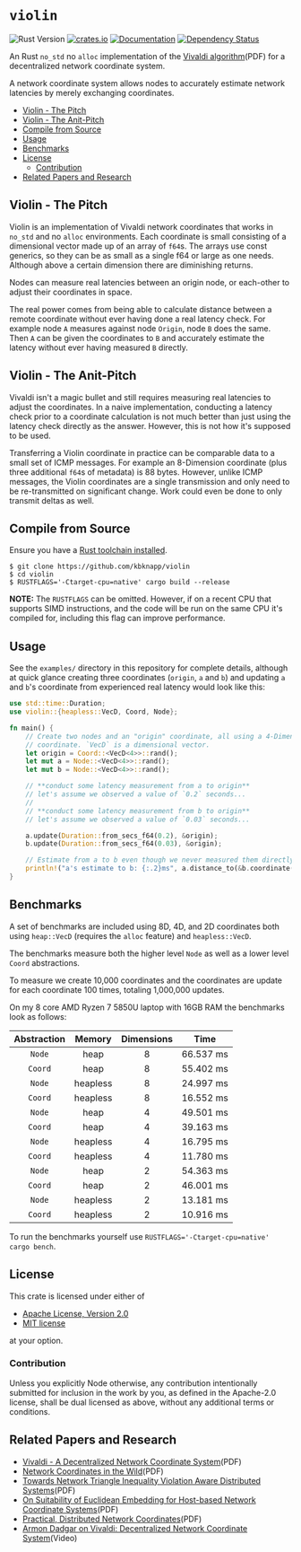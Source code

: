 # `violin`

![Rust Version][rustc-image]
[![crates.io][crate-image]][crate-link]
[![Documentation][docs-image]][docs-link]
[![Dependency Status][deps-image]][deps-link]

An Rust `no_std` no `alloc` implementation of the [Vivaldi algorithm][1](PDF)
for a decentralized network coordinate system.

A network coordinate system allows nodes to accurately estimate network
latencies by merely exchanging coordinates.


<!-- vim-markdown-toc GFM -->

* [Violin - The Pitch](#violin---the-pitch)
* [Violin - The Anit-Pitch](#violin---the-anit-pitch)
* [Compile from Source](#compile-from-source)
* [Usage](#usage)
* [Benchmarks](#benchmarks)
* [License](#license)
    * [Contribution](#contribution)
* [Related Papers and Research](#related-papers-and-research)

<!-- vim-markdown-toc -->

## Violin - The Pitch

Violin is an implementation of Vivaldi network coordinates that works in
`no_std` and no `alloc` environments. Each coordinate is small consisting of a
dimensional vector made up of an array of `f64`s. The arrays use const
generics, so they can be as small as a single f64 or large as one needs.
Although above a certain dimension there are diminishing returns.

Nodes can measure real latencies between an origin node, or each-other to
adjust their coordinates in space.

The real power comes from being able to calculate distance between a remote
coordinate without ever having done a real latency check. For example node `A`
measures against node `Origin`, node `B` does the same. Then `A` can be given
the coordinates to `B` and accurately estimate the latency without ever having
measured `B` directly.

## Violin - The Anit-Pitch

Vivaldi isn't a magic bullet and still requires measuring real latencies to
adjust the coordinates. In a naive implementation, conducting a latency check
prior to a coordinate calculation is not much better than just using the
latency check directly as the answer. However, this is not how it's supposed to
be used.

Transferring a Violin coordinate in practice can be comparable data to a small
set of ICMP messages. For example an 8-Dimension coordinate (plus three 
additional `f64`s of metadata) is 88 bytes. However, unlike ICMP messages, the
Violin coordinates are a single transmission and only need to be re-transmitted
on significant change. Work could even be done to only transmit deltas as well.

## Compile from Source

Ensure you have a [Rust toolchain installed][rustup].

```
$ git clone https://github.com/kbknapp/violin
$ cd violin
$ RUSTFLAGS='-Ctarget-cpu=native' cargo build --release
```

**NOTE:** The `RUSTFLAGS` can be omitted. However, if on a recent CPU that
supports SIMD instructions, and the code will be run on the same CPU it's
compiled for, including this flag can improve performance.

## Usage

See the `examples/` directory in this repository for complete details, although
at quick glance creating three coordinates (`origin`, `a` and `b`) and updating
`a` and `b`'s coordinate from experienced real latency would look like this:

```rust
use std::time::Duration;
use violin::{heapless::VecD, Coord, Node};

fn main() {
    // Create two nodes and an "origin" coordinate, all using a 4-Dimensional
    // coordinate. `VecD` is a dimensional vector.
    let origin = Coord::<VecD<4>>::rand();
    let mut a = Node::<VecD<4>>::rand();
    let mut b = Node::<VecD<4>>::rand();

    // **conduct some latency measurement from a to origin**
    // let's assume we observed a value of `0.2` seconds...
    //
    // **conduct some latency measurement from b to origin**
    // let's assume we observed a value of `0.03` seconds...

    a.update(Duration::from_secs_f64(0.2), &origin);
    b.update(Duration::from_secs_f64(0.03), &origin);

    // Estimate from a to b even though we never measured them directly
    println!("a's estimate to b: {:.2}ms", a.distance_to(&b.coordinate()).as_millis());
}
```

## Benchmarks

A set of benchmarks are included using 8D, 4D, and 2D coordinates both using
`heap::VecD` (requires the `alloc` feature) and `heapless::VecD`. 

The benchmarks measure both the higher level `Node` as well as a lower level
`Coord` abstractions.

To measure we create 10,000 coordinates and the coordinates are
update for each coordinate 100 times, totaling 1,000,000 updates.

On my 8 core AMD Ryzen 7 5850U laptop with 16GB RAM the benchmarks look as
follows:

| Abstraction | Memory   | Dimensions | Time |
| :-: | :-:      | :-:        | :-:  |
| `Node` | heap     | 8          | 66.537 ms |
| `Coord` | heap     | 8          | 55.402 ms |
| `Node` | heapless | 8          | 24.997 ms |
| `Coord` | heapless | 8          | 16.552 ms |
| `Node` | heap     | 4          | 49.501 ms |
| `Coord` | heap     | 4          | 39.163 ms |
| `Node` | heapless | 4          | 16.795 ms |
| `Coord` | heapless | 4          | 11.780 ms |
| `Node` | heap     | 2          | 54.363 ms |
| `Coord` | heap     | 2          | 46.001 ms |
| `Node` | heapless | 2          | 13.181 ms |
| `Coord` | heapless | 2          | 10.916 ms |

To run the benchmarks yourself use `RUSTFLAGS='-Ctarget-cpu=native' cargo bench`.

## License

This crate is licensed under either of

 * [Apache License, Version 2.0](http://www.apache.org/licenses/LICENSE-2.0)
 * [MIT license](http://opensource.org/licenses/MIT)

at your option.

### Contribution

Unless you explicitly Node otherwise, any contribution intentionally submitted
for inclusion in the work by you, as defined in the Apache-2.0 license, shall be
dual licensed as above, without any additional terms or conditions.

## Related Papers and Research

- [Vivaldi - A Decentralized Network Coordinate System][1](PDF)
- [Network Coordinates in the Wild][2](PDF)
- [Towards Network Triangle Inequality Violation Aware Distributed Systems][3](PDF)
- [On Suitability of Euclidean Embedding for Host-based Network Coordinate Systems][4](PDF)
- [Practical, Distributed Network Coordinates][5](PDF)
- [Armon Dadgar on Vivaldi: Decentralized Network Coordinate System][6](Video)

[//]: # (badges)

[rustc-image]: https://img.shields.io/badge/rustc-1.53+-blue.svg
[crate-image]: https://img.shields.io/crates/v/violin.svg
[crate-link]: https://crates.io/crates/violin
[docs-image]: https://docs.rs/violin/badge.svg
[docs-link]: https://docs.rs/violin
[deps-image]: https://deps.rs/repo/github/kbknapp/violin/status.svg
[deps-link]: https://deps.rs/repo/github/kbknapp/violin

[//]: # (links)

[rustup]: https://rustup.rs
[1]: https://pdos.csail.mit.edu/papers/vivaldi:sigcomm/paper.pdf
[2]: https://www.usenix.org/legacy/event/nsdi07/tech/full_papers/ledlie/ledlie.pdf
[3]: https://www.cs.rice.edu/~eugeneng/papers/IMC07.pdf
[4]: https://www-users.cse.umn.edu/~zhang089/Papers/Lee-Suitability-tonfinal.pdf
[5]: http://www.news.cs.nyu.edu/~jinyang/pub/hotnets03.pdf
[6]: https://youtu.be/AszPoJjWK9Q?t=1690
